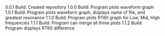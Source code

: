 0.0.1 Build: Created repository
1.0.0 Build: Program plots waveform graph
1.0.1 Build: Program plots waveform graph, displays name of file, and greatest resonance
1.1.0 Build: Program plots RT60 graph for Low, Mid, High frequencies
1.1.1 Build: Program can merge all three plots
1.1.2 Build: Program displays RT60 difference
